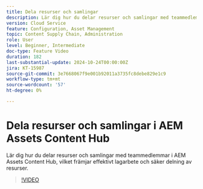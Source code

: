 ```yaml
---
title: Dela resurser och samlingar
description: Lär dig hur du delar resurser och samlingar med teammedlemmar i AEM Assets Content Hub, vilket främjar effektivt lagarbete och säker delning av resurser.
version: Cloud Service
feature: Configuration, Asset Management
topic: Content Supply Chain, Administration
role: User
level: Beginner, Intermediate
doc-type: Feature Video
duration: 182
last-substantial-update: 2024-10-24T00:00:00Z
jira: KT-15987
source-git-commit: 3e7668067f9e001b92011a3735fc8debe829e1c9
workflow-type: tm+mt
source-wordcount: '57'
ht-degree: 0%

---
```



# Dela resurser och samlingar i AEM Assets Content Hub

Lär dig hur du delar resurser och samlingar med teammedlemmar i AEM Assets Content Hub, vilket främjar effektivt lagarbete och säker delning av resurser.

>[!VIDEO](https://video.tv.adobe.com/v/3435685/?learn=on)
